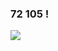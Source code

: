### 72 105 !

<a href="https://cs.yonsei.ac.kr/" target="_blank"><img src="https://img.shields.io/badge/Yonsei-2E2EFE?style=flat&logo=Y_Combinator&logoColor=FFFFFF"/></a>

<!--
**parksungyongdev0101/parksungyongdev0101** is a ✨ _special_ ✨ repository because its `README.md` (this file) appears on your GitHub profile.

Here are some ideas to get you started:

- 🔭 I’m currently working on ...
- 🌱 I’m currently learning ...
- 👯 I’m looking to collaborate on ...
- 🤔 I’m looking for help with ...
- 💬 Ask me about ...
- 📫 How to reach me: ...
- 😄 Pronouns: ...
- ⚡ Fun fact: ...
-->
